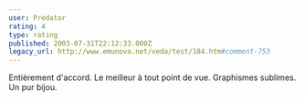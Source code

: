 ```yaml
---
user: Predator
rating: 4
type: rating
published: 2003-07-31T22:12:33.000Z
legacy_url: http://www.emunova.net/veda/test/184.htm#comment-753
---
```

Entièrement d'accord. Le meilleur à tout point de vue. Graphismes sublimes. Un pur bijou.